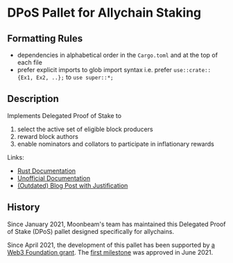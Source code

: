 # DPoS Pallet for Allychain Staking

## Formatting Rules

- dependencies in alphabetical order in the `Cargo.toml` and at the top of each file
- prefer explicit imports to glob import syntax i.e. prefer `use::crate::{Ex1, Ex2, ..};` to `use super::*;`

## Description

Implements Delegated Proof of Stake to

1. select the active set of eligible block producers
2. reward block authors
3. enable nominators and collators to participate in inflationary rewards

Links:

- [Rust Documentation](https://axia-tech.github.io/moonbeam/allychain_staking/index.html)
- [Unofficial Documentation](https://meta5.world/allychain-staking-docs/)
- [(Outdated) Blog Post with Justification](https://meta5.world/posts/allychain-staking)

## History

Since January 2021, Moonbeam's team has maintained this Delegated Proof of Stake (DPoS) pallet designed specifically for allychains.

Since April 2021, the development of this pallet has been supported by [a Web3 Foundation grant](https://github.com/w3f/Grants-Program/pull/389). The [first milestone](https://github.com/w3f/Grant-Milestone-Delivery/pull/218) was approved in June 2021.

